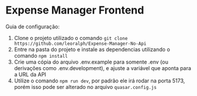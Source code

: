# Expense Manager Frontend

Guia de configuração:

1. Clone o projeto utilizado o comando `git clone https://github.com/leoralph/Expense-Manager-No-Api`
2. Entre na pasta do projeto e instale as dependencias utilizando o comando `npm install`
3. Crie uma cópia do arquivo .env.example para somente .env (ou derivações como .env.development), e ajuste a variável que aponta para a URL da API
4. Utilize o comando `npm run dev`, por padrão ele irá rodar na porta 5173, porém isso pode ser alterado no arquivo `quasar.config.js`
